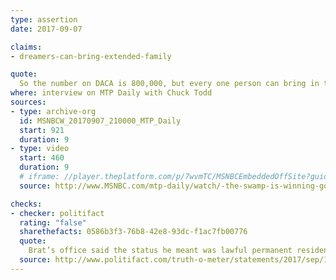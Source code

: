 ```yaml
---
type: assertion
date: 2017-09-07

claims:
- dreamers-can-bring-extended-family

quote:
  So the number on DACA is 800,000, but every one person can bring in their entire extended family once they reach a certain status. So it's 3 or 4 million, right?
where: interview on MTP Daily with Chuck Todd
sources:
- type: archive-org
  id: MSNBCW_20170907_210000_MTP_Daily
  start: 921
  duration: 9
- type: video
  start: 460
  duration: 9
  # iframe: //player.theplatform.com/p/7wvmTC/MSNBCEmbeddedOffSite?guid=n_mtpd_brat_170907
  source: http://www.MSNBC.com/mtp-daily/watch/-the-swamp-is-winning-gop-rep-says-on-trump-s-agenda-1041763395851

checks:
- checker: politifact
  rating: "false"
  sharethefacts: 0586b3f3-76b8-42e8-93dc-f1ac7fb00776
  quote:
    Brat’s office said the status he meant was lawful permanent residence. However, even if DACA recipients were to become lawful permanent residents, as green card holders they cannot petition for extended family members to enter the United States, only spouses and unmarried children. DACA recipients were on average 6.5 years old when they arrived, making it less likely that they all have children and spouses back in their home country.
  source: http://www.politifact.com/truth-o-meter/statements/2017/sep/15/dave-brat/rep-dave-brats-false-claim-about-daca-chain-migrat/
---
```

